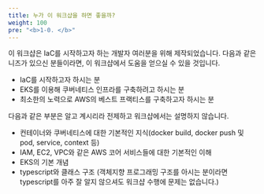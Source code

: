 ```yaml
---
title: 누가 이 워크샵을 하면 좋을까?
weight: 100
pre: "<b>1-0. </b>"
---
```


이 워크샵은 IaC를 시작하고자 하는 개발자 여러분을 위해 제작되었습니다. 다음과 같은 니즈가 있으신 분들이라면, 이 워크샵에서 도움을 얻으실 수 있을 것입니다.

* IaC를 시작하고자 하시는 분
* EKS를 이용해 쿠버네티스 인프라를 구축하려고 하시는 분
* 최소한의 노력으로 AWS의 베스트 프랙티스를 구축하고자 하시는 분


다음과 같은 부분은 알고 계시리라 전제하고 워크샵에서는 설명하지 않습니다.
* 컨테이너와 쿠버네티스에 대한 기본적인 지식(docker build, docker push 및 pod, service, context 등)
* IAM, EC2, VPC와 같은 AWS 코어 서비스들에 대한 기본적인 이해
* EKS의 기본 개념
* typescript와 클래스 구조 (객체지향 프로그래밍 구조를 아시는 분이라면 typescript를 아주 잘 알지 않으셔도 워크샵 수행에 문제는 없습니다.)

